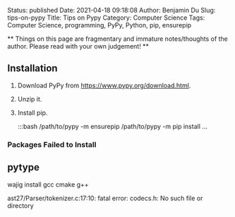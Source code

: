 Status: published
Date: 2021-04-18 09:18:08
Author: Benjamin Du
Slug: tips-on-pypy
Title: Tips on Pypy
Category: Computer Science
Tags: Computer Science, programming, PyPy, Python, pip, ensurepip

**
Things on this page are fragmentary and immature notes/thoughts of the author.
Please read with your own judgement!
**

## Installation

1. Download PyPy from https://www.pypy.org/download.html.

2. Unzip it.

3. Install pip.

    :::bash
    /path/to/pypy -m ensurepip
    /path/to/pypy -m pip install ...

### Packages Failed to Install 
## pytype

wajig install gcc cmake g++

ast27/Parser/tokenizer.c:17:10: fatal error: codecs.h: No such file or directory